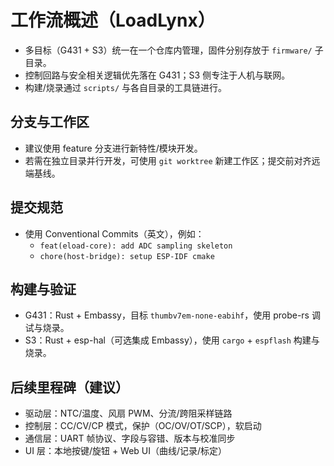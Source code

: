 # 工作流概述（LoadLynx）

- 多目标（G431 + S3）统一在一个仓库内管理，固件分别存放于 `firmware/` 子目录。
- 控制回路与安全相关逻辑优先落在 G431；S3 侧专注于人机与联网。
- 构建/烧录通过 `scripts/` 与各自目录的工具链进行。

## 分支与工作区
- 建议使用 feature 分支进行新特性/模块开发。
- 若需在独立目录并行开发，可使用 `git worktree` 新建工作区；提交前对齐远端基线。

## 提交规范
- 使用 Conventional Commits（英文），例如：
  - `feat(eload-core): add ADC sampling skeleton`
  - `chore(host-bridge): setup ESP-IDF cmake`

## 构建与验证
- G431：Rust + Embassy，目标 `thumbv7em-none-eabihf`，使用 probe-rs 调试与烧录。
- S3：Rust + esp-hal（可选集成 Embassy），使用 `cargo` + `espflash` 构建与烧录。

## 后续里程碑（建议）
- 驱动层：NTC/温度、风扇 PWM、分流/跨阻采样链路
- 控制层：CC/CV/CP 模式，保护（OC/OV/OT/SCP），软启动
- 通信层：UART 帧协议、字段与容错、版本与校准同步
- UI 层：本地按键/旋钮 + Web UI（曲线/记录/标定）
